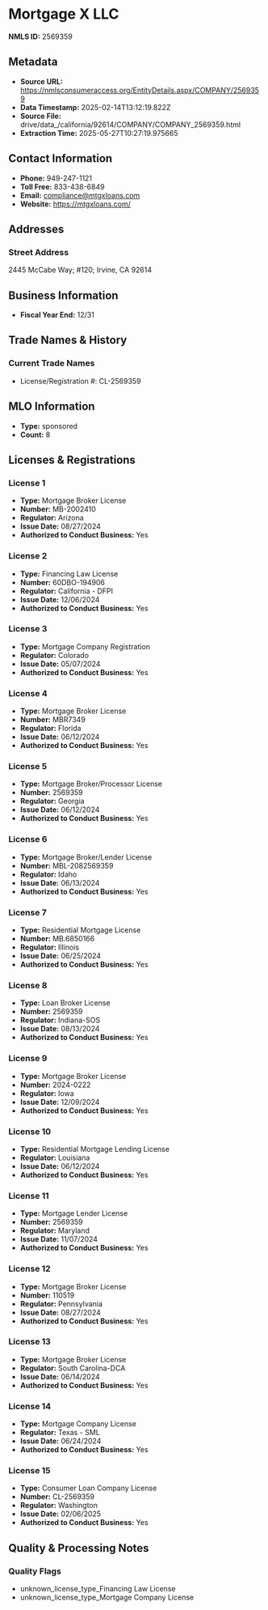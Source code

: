 # Mortgage X LLC

**NMLS ID:** 2569359

## Metadata
- **Source URL:** https://nmlsconsumeraccess.org/EntityDetails.aspx/COMPANY/2569359
- **Data Timestamp:** 2025-02-14T13:12:19.822Z
- **Source File:** drive/data_/california/92614/COMPANY/COMPANY_2569359.html
- **Extraction Time:** 2025-05-27T10:27:19.975665

## Contact Information
- **Phone:** 949-247-1121
- **Toll Free:** 833-438-6849
- **Email:** compliance@mtgxloans.com
- **Website:** https://mtgxloans.com/

## Addresses
### Street Address
2445 McCabe Way; #120; Irvine, CA 92614

## Business Information
- **Fiscal Year End:** 12/31

## Trade Names & History
### Current Trade Names
- License/Registration #: CL-2569359

## MLO Information
- **Type:** sponsored
- **Count:** 8

## Licenses & Registrations

### License 1
- **Type:** Mortgage Broker License
- **Number:** MB-2002410
- **Regulator:** Arizona
- **Issue Date:** 08/27/2024
- **Authorized to Conduct Business:** Yes

### License 2
- **Type:** Financing Law License
- **Number:** 60DBO-194906
- **Regulator:** California - DFPI
- **Issue Date:** 12/06/2024
- **Authorized to Conduct Business:** Yes

### License 3
- **Type:** Mortgage Company Registration
- **Regulator:** Colorado
- **Issue Date:** 05/07/2024
- **Authorized to Conduct Business:** Yes

### License 4
- **Type:** Mortgage Broker License
- **Number:** MBR7349
- **Regulator:** Florida
- **Issue Date:** 06/12/2024
- **Authorized to Conduct Business:** Yes

### License 5
- **Type:** Mortgage Broker/Processor License
- **Number:** 2569359
- **Regulator:** Georgia
- **Issue Date:** 06/12/2024
- **Authorized to Conduct Business:** Yes

### License 6
- **Type:** Mortgage Broker/Lender License
- **Number:** MBL-2082569359
- **Regulator:** Idaho
- **Issue Date:** 06/13/2024
- **Authorized to Conduct Business:** Yes

### License 7
- **Type:** Residential Mortgage License
- **Number:** MB.6850166
- **Regulator:** Illinois
- **Issue Date:** 06/25/2024
- **Authorized to Conduct Business:** Yes

### License 8
- **Type:** Loan Broker License
- **Number:** 2569359
- **Regulator:** Indiana-SOS
- **Issue Date:** 08/13/2024
- **Authorized to Conduct Business:** Yes

### License 9
- **Type:** Mortgage Broker License
- **Number:** 2024-0222
- **Regulator:** Iowa
- **Issue Date:** 12/09/2024
- **Authorized to Conduct Business:** Yes

### License 10
- **Type:** Residential Mortgage Lending License
- **Regulator:** Louisiana
- **Issue Date:** 06/12/2024
- **Authorized to Conduct Business:** Yes

### License 11
- **Type:** Mortgage Lender License
- **Number:** 2569359
- **Regulator:** Maryland
- **Issue Date:** 11/07/2024
- **Authorized to Conduct Business:** Yes

### License 12
- **Type:** Mortgage Broker License
- **Number:** 110519
- **Regulator:** Pennsylvania
- **Issue Date:** 08/27/2024
- **Authorized to Conduct Business:** Yes

### License 13
- **Type:** Mortgage Broker License
- **Regulator:** South Carolina-DCA
- **Issue Date:** 06/14/2024
- **Authorized to Conduct Business:** Yes

### License 14
- **Type:** Mortgage Company License
- **Regulator:** Texas - SML
- **Issue Date:** 06/24/2024
- **Authorized to Conduct Business:** Yes

### License 15
- **Type:** Consumer Loan Company License
- **Number:** CL-2569359
- **Regulator:** Washington
- **Issue Date:** 02/06/2025
- **Authorized to Conduct Business:** Yes

## Quality & Processing Notes
### Quality Flags
- unknown_license_type_Financing Law License
- unknown_license_type_Mortgage Company License
